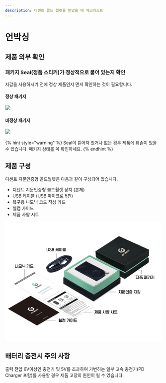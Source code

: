 ```yaml
---
description: 디센트 콜드 월렛을 받았을 때 체크리스트
---
```


# 언박싱

## 제품 외부 확인

### 패키지 Seal(정품 스티커)가 정상적으로 붙어 있는지 확인&#xD;

지갑을 사용하시기 전에 정상 제품인지 먼저 확인하는 것이 필요합니다.

#### 정상&#xD; 패키지

![](../.gitbook/assets/box\_sealed.png)

#### 비정상 패키지

![](../.gitbook/assets/box\_opened.png)

{% hint style="warning" %}
Seal이 뜯어져 있거나 없는 경우 제품에 훼손이 있을 수 있습니다. 패키지 상태를 꼭 확인하세요.
{% endhint %}

## 제품 구성

디센트 지문인증형 콜드월렛은 다음과 같이 구성되어 있습니다.

* 디센트 지문인증형 콜드월렛 장치 (본체)
* USB 케이블 (USB 마이크로 5핀)
* 복구용 니모닉 코드 작성 카드
* 웰컴 가이드
* 제품 사양 시트

![](../.gitbook/assets/\_-.png)

## 배터리 충전시 주의 사항

출력 전압 6V이상인 충전기 및 5V를 초과하여 가변하는 일부 고속 충전기(PD Charger 포함)를 사용할 경우 제품 고장의 원인이 될 수 있습니다.

